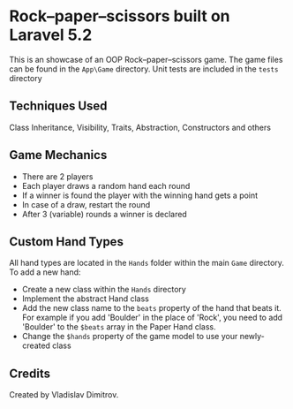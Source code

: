 # Rock–paper–scissors built on Laravel 5.2

This is an showcase of an OOP Rock–paper–scissors game. The game files can be found in the `App\Game` directory. Unit tests are included in the `tests` directory

## Techniques Used

Class Inheritance, Visibility, Traits, Abstraction, Constructors and others

## Game Mechanics

- There are 2 players
- Each player draws a random hand each round
- If a winner is found the player with the winning hand gets a point
- In case of a draw, restart the round
- After 3 (variable) rounds a winner is declared

## Custom Hand Types

All hand types are located in the `Hands` folder within the main `Game` directory.  
To add a new hand:

- Create a new class within the `Hands` directory
- Implement the abstract Hand class
- Add the new class name to the `beats` property of the hand that beats it. For example if you add 'Boulder' in the place of 'Rock', you need to add 'Boulder' to the `$beats` array in the Paper Hand class.
- Change the `$hands` property of the game model to use your newly-created class

## Credits

Created by Vladislav Dimitrov.
